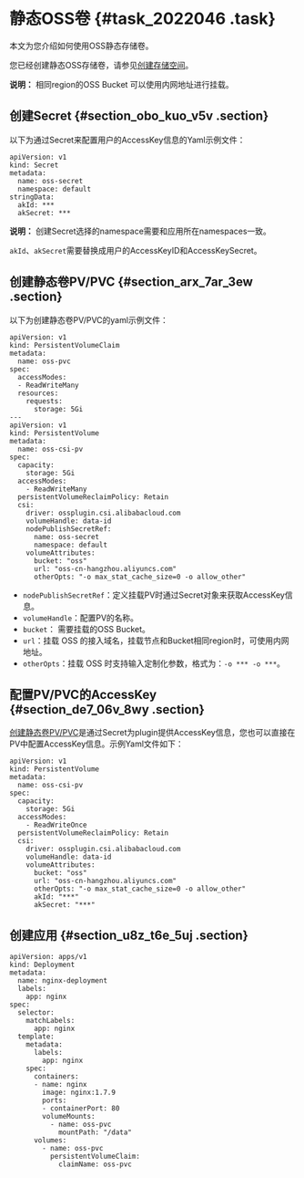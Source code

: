# 静态OSS卷 {#task_2022046 .task}

本文为您介绍如何使用OSS静态存储卷。

您已经创建静态OSS存储卷，请参见[创建存储空间](../../../../cn.zh-CN/快速入门/创建存储空间.md#)。

**说明：** 相同region的OSS Bucket 可以使用内网地址进行挂载。

## 创建Secret {#section_obo_kuo_v5v .section}

以下为通过Secret来配置用户的AccessKey信息的Yaml示例文件：

``` {#codeblock_tx9_nsm_b2r}
apiVersion: v1
kind: Secret
metadata:
  name: oss-secret
  namespace: default
stringData:
  akId: ***
  akSecret: ***
```

**说明：** 创建Secret选择的namespace需要和应用所在namespaces一致。

`akId`、`akSecret`需要替换成用户的AccessKeyID和AccessKeySecret。

## 创建静态卷PV/PVC {#section_arx_7ar_3ew .section}

以下为创建静态卷PV/PVC的yaml示例文件：

``` {#codeblock_f3s_5oe_tb0}
apiVersion: v1
kind: PersistentVolumeClaim
metadata:
  name: oss-pvc
spec:
  accessModes:
  - ReadWriteMany
  resources:
    requests:
      storage: 5Gi
---
apiVersion: v1
kind: PersistentVolume
metadata:
  name: oss-csi-pv
spec:
  capacity:
    storage: 5Gi
  accessModes:
    - ReadWriteMany
  persistentVolumeReclaimPolicy: Retain
  csi:
    driver: ossplugin.csi.alibabacloud.com
    volumeHandle: data-id
    nodePublishSecretRef:
      name: oss-secret
      namespace: default
    volumeAttributes:
      bucket: "oss"
      url: "oss-cn-hangzhou.aliyuncs.com"
      otherOpts: "-o max_stat_cache_size=0 -o allow_other"
```

-   `nodePublishSecretRef`：定义挂载PV时通过Secret对象来获取AccessKey信息。
-   `volumeHandle`：配置PV的名称。
-   `bucket`： 需要挂载的OSS Bucket。
-   `url`：挂载 OSS 的接入域名，挂载节点和Bucket相同region时，可使用内网地址。
-   `otherOpts`：挂载 OSS 时支持输入定制化参数，格式为：`-o *** -o ***`。

## 配置PV/PVC的AccessKey {#section_de7_06v_8wy .section}

[创建静态卷PV/PVC](#section_arx_7ar_3ew)是通过Secret为plugin提供AccessKey信息，您也可以直接在PV中配置AccessKey信息。示例Yaml文件如下：

``` {#codeblock_wf0_maj_nmp}
apiVersion: v1
kind: PersistentVolume
metadata:
  name: oss-csi-pv
spec:
  capacity:
    storage: 5Gi
  accessModes:
    - ReadWriteOnce
  persistentVolumeReclaimPolicy: Retain
  csi:
    driver: ossplugin.csi.alibabacloud.com
    volumeHandle: data-id
    volumeAttributes:
      bucket: "oss"
      url: "oss-cn-hangzhou.aliyuncs.com"
      otherOpts: "-o max_stat_cache_size=0 -o allow_other"
      akId: "***"
      akSecret: "***"
```

## 创建应用 {#section_u8z_t6e_5uj .section}

``` {#codeblock_45v_5uk_nd3}
apiVersion: apps/v1
kind: Deployment
metadata:
  name: nginx-deployment
  labels:
    app: nginx
spec:
  selector:
    matchLabels:
      app: nginx
  template:
    metadata:
      labels:
        app: nginx
    spec:
      containers:
      - name: nginx
        image: nginx:1.7.9
        ports:
        - containerPort: 80
        volumeMounts:
          - name: oss-pvc
            mountPath: "/data"
      volumes:
        - name: oss-pvc
          persistentVolumeClaim:
            claimName: oss-pvc
```

